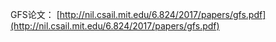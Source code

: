 


GFS论文： [http://nil.csail.mit.edu/6.824/2017/papers/gfs.pdf](http://nil.csail.mit.edu/6.824/2017/papers/gfs.pdf)
